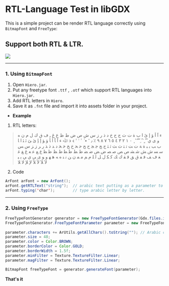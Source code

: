 # RTL-Language Test in libGDX
This is a simple project can be render RTL language correctly using `BitmapFont` and `FreeType`:

## **Support both RTL & LTR.**

![](https://media.giphy.com/media/d47HKuc3PPCeVipi/giphy.gif)

***
### 1. Using `BitmapFont`
1. Open `Hiero.jar`.
2. Put any freetype font `.ttf` , `.otf` which support RTL languages into `Hiero.jar`.
3. Add RTL letters in `Hiero`.
4. Save it as `.fnt` file and import it into assets folder in your project.

* **Example**
1. RTL letters:
> ء
> آ
> أ
> ؤ
> إ
> ئ
> ا
> ب
> ة
> ت
> ث
> ج
> ح
> خ
> د
> ذ
> ر
> ز
> س
> ش
> ص
> ض
> ط
> ظ
> ع
> غ
> ـ
> ف
> ق
> ك
> ل
> م
> ن
> ه
> و
> ى
> ي
> ً
> ٌ
> ٍ
> َ
> ُ
> ِ
> ّ
> ْ
> ٓ
> ٔ
> ٕ
> ٠
> ١
> ٢
> ٣
> ٤
> ٥
> ٦
> ٧
> ٨
> ٩
> ٪
> ٫
> ٬
> ٭
> ٰ
> ﱟ
> ﱠ
> ﱡ
> ﴾
> ﴿
> ﷲ
> ﺀ
> ﺁ
> ﺂ
> ﺃ
> ﺄ
> ﺅ
> ﺆ
> ﺇ
> ﺈ
> ﺉ
> ﺊ
> ﺋ
> ﺌ
> ﺍ
> ﺎ
> ﺏ
> ﺐ
> ﺑ
> ﺒ
> ﺓ
> ﺔ
> ﺕ
> ﺖ
> ﺗ
> ﺘ
> ﺙ
> ﺚ
> ﺛ
> ﺜ
> ﺝ
> ﺞ
> ﺟ
> ﺠ
> ﺡ
> ﺢ
> ﺣ
> ﺤ
> ﺥ
> ﺦ
> ﺧ
> ﺨ
> ﺩ
> ﺪ
> ﺫ
> ﺬ
> ﺭ
> ﺮ
> ﺯ
> ﺰ
> ﺱ
> ﺲ
> ﺳ
> ﺴ
> ﺵ
> ﺶ
> ﺷ
> ﺸ
> ﺹ
> ﺺ
> ﺻ
> ﺼ
> ﺽ
> ﺾ
> ﺿ
> ﻀ
> ﻁ
> ﻂ
> ﻃ
> ﻄ
> ﻅ
> ﻆ
> ﻇ
> ﻈ
> ﻉ
> ﻊ
> ﻋ
> ﻌ
> ﻍ
> ﻎ
> ﻏ
> ﻐ
> ﻑ
> ﻒ
> ﻓ
> ﻔ
> ﻕ
> ﻖ
> ﻗ
> ﻘ
> ﻙ
> ﻚ
> ﻛ
> ﻜ
> ﻝ
> ﻞ
> ﻟ
> ﻠ
> ﻡ
> ﻢ
> ﻣ
> ﻤ
> ﻥ
> ﻦ
> ﻧ
> ﻨ
> ﻩ
> ﻪ
> ﻫ
> ﻬ
> ﻭ
> ﻮ
> ﻯ
> ﻰ
> ﻱ
> ﻲ
> ﻳ
> ﻴ
> ﻵ
> ﻶ
> ﻷ
> ﻸ
> ﻹ
> ﻺ
> ﻻ
> ﻼ
2. Code
``` java
ArFont arFont = new ArFont();
arFont.getRTLText("string");  // arabic text putting as a parameter to return correct RTL string.
arFont.typing('char');        // type arabic letter by letter.
```

***
### 2. Using `FreeType`
``` java
FreeTypeFontGenerator generator = new FreeTypeFontGenerator(Gdx.files.internal("fonts/jf_flat.ttf"));
FreeTypeFontGenerator.FreeTypeFontParameter parameter = new FreeTypeFontGenerator.FreeTypeFontParameter();
        
parameter.characters += ArUtils.getAllChars().toString(""); // Arabic characters addition to exist characters.
parameter.size = 48;
parameter.color = Color.BROWN;
parameter.borderColor = Color.GOLD;
parameter.borderWidth = 1.5f;
parameter.minFilter = Texture.TextureFilter.Linear;
parameter.magFilter = Texture.TextureFilter.Linear;

BitmapFont freeTypeFont = generator.generateFont(parameter);
```

**That's it**
